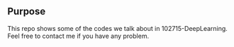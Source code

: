 ## Purpose

This repo shows some of the codes we talk about in 102715-DeepLearning.
Feel free to contact me if you have any problem.

